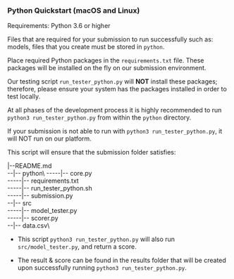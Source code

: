 ### Python Quickstart (macOS and Linux)

Requirements: Python 3.6 or higher

Files that are required for your submission to run successfully such as: models, files that you create must be stored in `python`.

Place required Python packages in the `requirements.txt` file. These packages will be installed on the fly on our submission environment.

Our testing script `run_tester_python.py` will **NOT** install these packages; therefore, please ensure your system has the packages installed in order to test locally.

At all phases of the development process it is highly recommended to run `python3 run_tester_python.py` from within the `python` directory.

If your submission is not able to run with `python3 run_tester_python.py`, it will NOT run on our platform.

This script will ensure that the submission folder satisfies:  

|--README.md\
--|-- python\ 
-----|-- core.py\
-----|-- requirements.txt\
-----|-- run_tester_python.sh\
-----|-- submission.py\
--|-- src\
-----|-- model_tester.py\
-----|-- scorer.py\
--|-- data.csv\

* This script `python3 run_tester_python.py` will also run `src/model_tester.py`, and return a score. 

* The result & score can be found in the results folder that will be created upon successfully running `python3 run_tester_python.py`.
